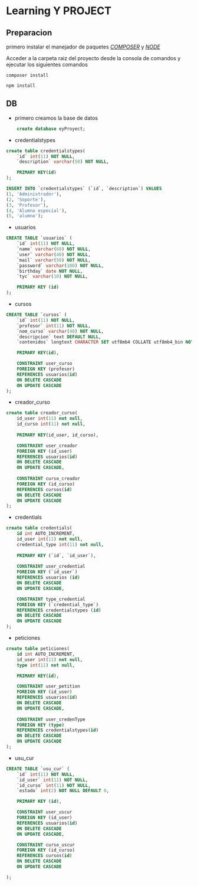 # Learning Y PROJECT

## Preparacion

primero instalar el manejador de paquetes [_COMPOSER_](https://getcomposer.org/) y [_NODE_](https://nodejs.org/en)

Acceder a la carpeta raiz del proyecto desde la consola de comandos y ejecutar los siguientes comandos

```batch
composer install
```

```batch
npm install
```

## DB

- primero creamos la base de datos

```sql
    create database eyProyect;
```

- credentialstypes

```sql
create table credentialstypes(
    `id` int(11) NOT NULL,
    `description` varchar(50) NOT NULL,

    PRIMARY KEY(id)
);

INSERT INTO `credentialstypes` (`id`, `description`) VALUES
(1, 'Administrador'),
(2, 'Soporte'),
(3, 'Profesor'),
(4, 'Alumno especial'),
(5, 'alumno');
```

- usuarios

```sql
CREATE TABLE `usuarios` (
    `id` int(11) NOT NULL,
    `name` varchar(60) NOT NULL,
    `user` varchar(40) NOT NULL,
    `mail` varchar(50) NOT NULL,
    `password` varchar(100) NOT NULL,
    `birthday` date NOT NULL,
    `tyc` varchar(10) NOT NULL,

    PRIMARY KEY (id)
);
```

- cursos

```sql
CREATE TABLE `cursos` (
    `id` int(11) NOT NULL,
    `profesor` int(11) NOT NULL,
    `nom_curso` varchar(40) NOT NULL,
    `descripcion` text DEFAULT NULL,
    `contenidos` longtext CHARACTER SET utf8mb4 COLLATE utf8mb4_bin NOT NULL DEFAULT '{["0": "sin contenidos"]}' CHECK (json_valid(`contenidos`)) ,

    PRIMARY KEY(id),

    CONSTRAINT user_curso
    FOREIGN KEY (profesor)
    REFERENCES usuarios(id)
    ON DELETE CASCADE
    ON UPDATE CASCADE
);
```

- creador_curso

```sql
create table creador_curso( 
    id_user int(11) not null, 
    id_curso int(11) not null, 
    
    PRIMARY KEY(id_user, id_curso), 

    CONSTRAINT user_creador 
    FOREIGN KEY (id_user) 
    REFERENCES usuarios(id)
    ON DELETE CASCADE
    ON UPDATE CASCADE, 
    
    CONSTRAINT curso_creador 
    FOREIGN KEY (id_curso) 
    REFERENCES cursos(id) 
    ON DELETE CASCADE
    ON UPDATE CASCADE
);
```

- credentials

```sql
create table credentials(
    id int AUTO_INCREMENT,
    id_user int(11) not null,
    credential_type int(11) not null,
    
    PRIMARY KEY (`id`, `id_user`),
    
    CONSTRAINT user_credential
    FOREIGN KEY (`id_user`) 
    REFERENCES usuarios (id)
    ON DELETE CASCADE
    ON UPDATE CASCADE,

    CONSTRAINT type_credential
    FOREIGN KEY (`credential_type`) 
    REFERENCES credentialstypes (id)
    ON DELETE CASCADE
    ON UPDATE CASCADE
);
```

- peticiones

```sql
create table peticiones( 
    id int AUTO_INCREMENT,
    id_user int(11) not null, 
    type int(11) not null, 

    PRIMARY KEY(id), 

    CONSTRAINT user_petition 
    FOREIGN KEY (id_user) 
    REFERENCES usuarios(id)
    ON DELETE CASCADE
    ON UPDATE CASCADE, 
    
    CONSTRAINT user_credenType 
    FOREIGN KEY (type) 
    REFERENCES credentialstypes(id) 
    ON DELETE CASCADE
    ON UPDATE CASCADE
);
```

- usu_cur

```sql
CREATE TABLE `usu_cur` (
    `id` int(11) NOT NULL,
    `id_user` int(11) NOT NULL,
    `id_curso` int(11) NOT NULL,
    `estado` int(2) NOT NULL DEFAULT 0,

    PRIMARY KEY (id),

    CONSTRAINT user_uscur
    FOREIGN KEY (id_user)
    REFERENCES usuarios(id)
    ON DELETE CASCADE
    ON UPDATE CASCADE,

    CONSTRAINT curso_uscur
    FOREIGN KEY (id_curso)
    REFERENCES cursos(id)
    ON DELETE CASCADE
    ON UPDATE CASCADE

);
```
